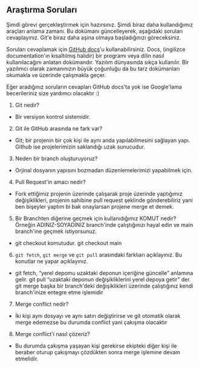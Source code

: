 ## Araştırma Soruları

Şimdi görevi gerçekleştirmek için hazırsınız. Şimdi biraz daha kullandığımız araçları anlama zamanı. Bu dokümanı güncelleyerek, aşağıdaki soruları cevaplayınız. Git'e biraz daha aşina olmaya başladığınızı göreceksiniz. 

Soruları cevaplamak için [GitHub docs](https://docs.github.com/en)'u kullanabilirsiniz. Docs, (ingilizce documentation'ın kısaltılmış halidir) bir programı veya dilin nasıl kullanılacağını anlatan dokümandır. Yazılım dünyasında sıkça kullanılır. Bir yazılımcı olarak zamanınızın büyük çoğunluğu da bu tarz dokümanları okumakla ve üzerinde çalışmakla geçer.

Eğer aradığınız soruların cevapları GitHub docs'ta yok ise Google'lama becerileriniz size yardımcı olacaktır :)

1. Git nedir?
 - Bir versiyon kontrol sistemidir.
2. Git ile GitHub arasında ne fark var?
 - Git; bir projenin bir çok kişi ile aynı anda yapılabilmesini sağlayan yapı. Github ise projelerimizin saklandığı uzak sunucudur.
3. Neden bir branch oluşturuyoruz? 
 - Orjinal dosyanın yapısını bozmadan düzenlemelerimizi yapabilmek için. 
4. Pull Request'in amacı nedir?
 - Fork ettiğimiz projenin üzerinde çalışarak proje üzerinde yaptığımız değişiklikleri, projenin sahibine pull request şeklinde gönderebiliriz yani ben bişeyler yaptım bi bak onaylarsan projene merge et demek.
5. Bir Branchten diğerine geçmek için kullanıdığımız KOMUT nedir? Örneğin ADINIZ-SOYADINIZ branch'inde çalıştığınızı hayal edin ve main branch'ine geçmek istiyorsunuz.
 - git checkout komutudur. git checkout main
6. `git fetch`, `git merge` ve `git pull` arasındaki farklıarı açıklayınız. Bu konutlar ne yapar açıklayınız.
 - git fetch, “yerel depomu uzaktaki deponun içeriğine güncelle” anlamına gelir.
   git pull “uzaktaki deponun değişikliklerini yerel depoya getir” der.
   git merge başka bir branch'deki değişiklikleri üzerinde çalıştığınız kendi branch'inize entegre etme işlemidir
7. Merge conflict nedir?
 - İki kişi aynı dosyayı ve aynı satırı değiştirirse ve git otomatik olarak merge edemezse bu durumda conflict yani çakışma olacaktır
8. Merge conflict'i nasıl çözeriz?
 - Bu durumda çakışma yaşayan kişi gerekirse ekipteki diğer kişi ile beraber oturup çakışmayı çözdükten sonra merge işlemine devam etmelidir.
